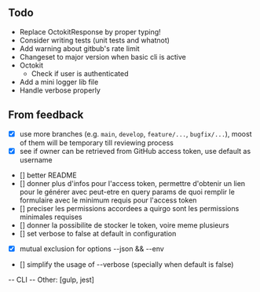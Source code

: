 ## Todo

- Replace OctokitResponse<any> by proper typing!
- Consider writing tests (unit tests and whatnot)
- Add warning about gitbub's rate limit
- Changeset to major version when basic cli is active
- Octokit
  - Check if user is authenticated
- Add a mini logger lib file
- Handle verbose properly

## From feedback

- [x] use more branches (e.g. `main`, `develop`, `feature/...`, `bugfix/...`), moost of them will be temporary till reviewing process
- [x] see if owner can be retrieved from GitHub access token, use default as username
- [] better README
- [] donner plus d'infos pour l'access token, permettre d'obtenir un lien pour le générer avec peut-etre en query params de quoi remplir le formulaire avec le minimum requis pour l'access token
- [] preciser les permissions accordees a quirgo sont les permissions minimales requises
- [] donner la possibilite de stocker le token, voire meme plusieurs
- [] set verbose to false at default in configuration
- [x] mutual exclusion for options --json && --env
- [] simplify the usage of --verbose (specially when default is false)

-- CLI --
Other: [gulp, jest]
